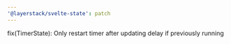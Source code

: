 ```yaml
---
'@layerstack/svelte-state': patch
---
```


fix(TimerState): Only restart timer after updating delay if previously running
